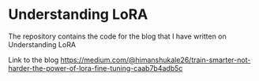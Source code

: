 # Understanding LoRA 
The repository contains the code for the blog that I have written on Understanding LoRA

Link to the blog
https://medium.com/@himanshukale26/train-smarter-not-harder-the-power-of-lora-fine-tuning-caab7b4adb5c
